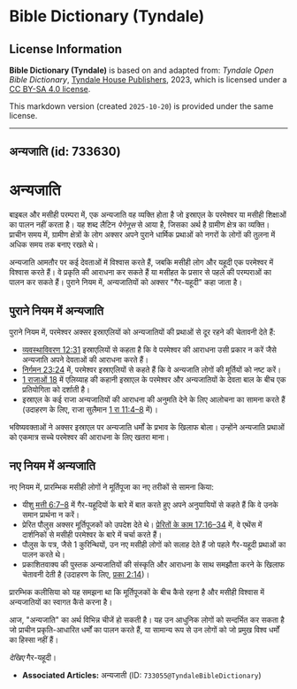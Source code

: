 # Bible Dictionary (Tyndale)

## License Information

**Bible Dictionary (Tyndale)** is based on and adapted from: _Tyndale Open Bible Dictionary_, [Tyndale House Publishers](https://tyndaleopenresources.com/), 2023, which is licensed under a [CC BY-SA 4.0 license](https://creativecommons.org/licenses/by-sa/4.0/legalcode.en).

This markdown version (created `2025-10-20`) is provided under the same license.



--------------------------------

## अन्यजाति (id: 733630)

अन्यजाति
========

बाइबल और मसीही परम्परा में, एक अन्यजाति वह व्यक्ति होता है जो इस्राएल के परमेश्वर या मसीही शिक्षाओं का पालन नहीं करता है। यह शब्द लैटिन *पेगेनूस* से आया है, जिसका अर्थ है ग्रामीण क्षेत्र का व्यक्ति। प्राचीन समय में, ग्रामीण क्षेत्रों के लोग अक्सर अपने पुराने धार्मिक प्रथाओं को नगरों के लोगों की तुलना में अधिक समय तक बनाए रखते थे।

अन्यजाति आमतौर पर कई देवताओं में विश्वास करते हैं, जबकि मसीही लोग और यहूदी एक परमेश्वर में विश्वास करते हैं। वे प्रकृति की आराधना कर सकते हैं या मसीहत के प्रसार से पहले की परम्पराओं का पालन कर सकते हैं। पुराने नियम में, अन्यजातियों को अक्सर "गैर\-यहूदी" कहा जाता है।

पुराने नियम में अन्यजाति
------------------------

पुराने नियम में, परमेश्वर अक्सर इस्राएलियों को अन्यजातियों की प्रथाओं से दूर रहने की चेतावनी देते हैं:

* [व्यवस्थाविवरण 12:31](https://ref.ly/Deut12:31) इस्राएलियों से कहता है कि वे परमेश्वर की आराधना उसी प्रकार न करें जैसे अन्यजाति अपने देवताओं की आराधना करते हैं।
* [निर्गमन 23:24](https://ref.ly/Exod23:24) में, परमेश्वर इस्राएलियों से कहते हैं कि वे अन्यजाति लोगों की मूर्तियों को नष्ट करें।
* [1 राजाओं 18](https://ref.ly/1Kgs18:1-1Kgs18:46) में एलिय्याह की कहानी इस्राएल के परमेश्वर और अन्यजातियों के देवता बाल के बीच एक प्रतियोगिता को दर्शाती है।
* इस्राएल के कई राजा अन्यजातियों की आराधना की अनुमति देने के लिए आलोचना का सामना करते हैं (उदाहरण के लिए, राजा सुलैमान [1 रा 11:4–8](https://ref.ly/1Kgs11:4-1Kgs11:8) में)।

भविष्यवक्ताओं ने अक्सर इस्राएल पर अन्यजाति धर्मों के प्रभाव के खिलाफ बोला। उन्होंने अन्यजाति प्रथाओं को एकमात्र सच्चे परमेश्वर की आराधना के लिए खतरा माना।

नए नियम में अन्यजाति
--------------------

नए नियम में, प्रारम्भिक मसीही लोगों ने मूर्तिपूजा का नए तरीकों से सामना किया:

* यीशु [मत्ती 6:7–8](https://ref.ly/Matt6:7-Matt6:8) में गैर\-यहूदियों के बारे में बात करते हुए अपने अनुयायियों से कहते हैं कि वे उनके समान प्रार्थना न करें।
* प्रेरित पौलुस अक्सर मूर्तिपूजकों को उपदेश देते थे। [प्रेरितों के काम 17:16–34](https://ref.ly/Acts17:16-Acts17:34) में, वे एथेंस में दार्शनिकों से मसीही परमेश्वर के बारे में चर्चा करते हैं।
* पौलुस के पत्र, जैसे 1 कुरिन्थियों, उन नए मसीही लोगों को सलाह देते हैं जो पहले गैर\-यहूदी प्रथाओं का पालन करते थे।
* प्रकाशितवाक्य की पुस्तक अन्यजातियों की संस्कृति और आराधना के साथ समझौता करने के खिलाफ चेतावनी देती है (उदाहरण के लिए, [प्रका 2:14](https://ref.ly/Rev2:14))।

प्रारम्भिक कलीसिया को यह समझना था कि मूर्तिपूजकों के बीच कैसे रहना है और मसीही विश्वास में अन्यजातियों का स्वागत कैसे करना है।

आज, "अन्यजाति" का अर्थ विभिन्न चीजें हो सकती है। यह उन आधुनिक लोगों को सन्दर्भित कर सकता है जो प्राचीन प्रकृति\-आधारित धर्मों का पालन करते हैं, या सामान्य रूप से उन लोगों को जो प्रमुख विश्व धर्मों का हिस्सा नहीं हैं।

*देखिए* गैर\-यहूदी।

* **Associated Articles:** अन्यजाती  (ID: `733055@TyndaleBibleDictionary`)

